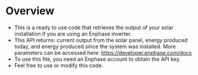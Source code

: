 # Overview

* This is a ready to use code that retrieves the output of your solar installation if you are using an Enphase inverter.  
* This API returns: current output from the solar panel, energy produced today, and energy produced since the system was installed. More parameters can be accessed here: https://developer.enphase.com/docs
* To use this file, you need an Enphase account to obtain the API key.
* Feel free to use or modify this code.
